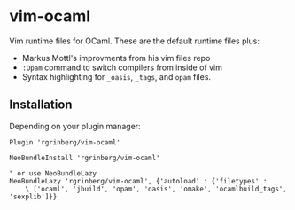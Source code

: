 # vim-ocaml

Vim runtime files for OCaml. These are the default runtime files plus:

* Markus Mottl's improvments from his vim files repo
* `:Opam` command to switch compilers from inside of vim
* Syntax highlighting for `_oasis`, `_tags`, and `opam` files.

## Installation

Depending on your plugin manager:

```
Plugin 'rgrinberg/vim-ocaml'
```

```vim
NeoBundleInstall 'rgrinberg/vim-ocaml'

" or use NeoBundleLazy
NeoBundleLazy 'rgrinberg/vim-ocaml', {'autoload' : {'filetypes' :
    \ ['ocaml', 'jbuild', 'opam', 'oasis', 'omake', 'ocamlbuild_tags', 'sexplib']}}
```

